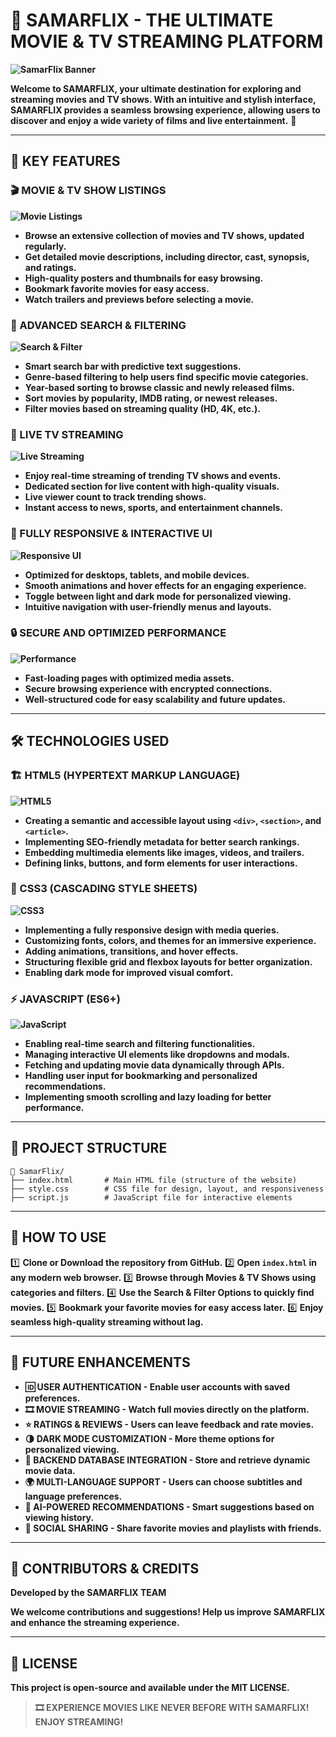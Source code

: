 # **🎥 SAMARFLIX - THE ULTIMATE MOVIE & TV STREAMING PLATFORM**

**![SamarFlix Banner](https://i.postimg.cc/Y9SMdz0P/John-Wick-3.jpg)**

**Welcome to SAMARFLIX, your ultimate destination for exploring and streaming movies and TV shows. With an intuitive and stylish interface, SAMARFLIX provides a seamless browsing experience, allowing users to discover and enjoy a wide variety of films and live entertainment.** 🍿

---

## **🌟 KEY FEATURES**

### **🎬 MOVIE & TV SHOW LISTINGS**
**![Movie Listings](https://i.postimg.cc/C5mrM9gh/red-notice.jpg)**
- **Browse an extensive collection of movies and TV shows, updated regularly.**
- **Get detailed movie descriptions, including director, cast, synopsis, and ratings.**
- **High-quality posters and thumbnails for easy browsing.**
- **Bookmark favorite movies for easy access.**
- **Watch trailers and previews before selecting a movie.**

### **🔎 ADVANCED SEARCH & FILTERING**
**![Search & Filter](https://i.postimg.cc/L6r638wM/casino-royale.jpg)**
- **Smart search bar with predictive text suggestions.**
- **Genre-based filtering to help users find specific movie categories.**
- **Year-based sorting to browse classic and newly released films.**
- **Sort movies by popularity, IMDB rating, or newest releases.**
- **Filter movies based on streaming quality (HD, 4K, etc.).**

### **📡 LIVE TV STREAMING**
**![Live Streaming](https://i.postimg.cc/PrY8CrdP/got.jpg)**
- **Enjoy real-time streaming of trending TV shows and events.**
- **Dedicated section for live content with high-quality visuals.**
- **Live viewer count to track trending shows.**
- **Instant access to news, sports, and entertainment channels.**

### **📱 FULLY RESPONSIVE & INTERACTIVE UI**
**![Responsive UI](https://i.postimg.cc/VkgsQW5z/saving-private-ryan.jpg)**
- **Optimized for desktops, tablets, and mobile devices.**
- **Smooth animations and hover effects for an engaging experience.**
- **Toggle between light and dark mode for personalized viewing.**
- **Intuitive navigation with user-friendly menus and layouts.**

### **🔒 SECURE AND OPTIMIZED PERFORMANCE**
**![Performance](https://i.postimg.cc/y8LKr6rd/gladiator.jpg)**
- **Fast-loading pages with optimized media assets.**
- **Secure browsing experience with encrypted connections.**
- **Well-structured code for easy scalability and future updates.**

---

## **🛠️ TECHNOLOGIES USED**

### **🏗️ HTML5 (HYPERTEXT MARKUP LANGUAGE)**
**![HTML5](https://i.postimg.cc/hjjBqk6r/panther.jpg)**
- **Creating a semantic and accessible layout using `<div>`, `<section>`, and `<article>`.**
- **Implementing SEO-friendly metadata for better search rankings.**
- **Embedding multimedia elements like images, videos, and trailers.**
- **Defining links, buttons, and form elements for user interactions.**

### **🎨 CSS3 (CASCADING STYLE SHEETS)**
**![CSS3](https://i.postimg.cc/Kv3HBGtL/matrix.jpg)**
- **Implementing a fully responsive design with media queries.**
- **Customizing fonts, colors, and themes for an immersive experience.**
- **Adding animations, transitions, and hover effects.**
- **Structuring flexible grid and flexbox layouts for better organization.**
- **Enabling dark mode for improved visual comfort.**

### **⚡ JAVASCRIPT (ES6+)**
**![JavaScript](https://i.postimg.cc/QtyrN6rr/venom.jpg)**
- **Enabling real-time search and filtering functionalities.**
- **Managing interactive UI elements like dropdowns and modals.**
- **Fetching and updating movie data dynamically through APIs.**
- **Handling user input for bookmarking and personalized recommendations.**
- **Implementing smooth scrolling and lazy loading for better performance.**

---

## **📂 PROJECT STRUCTURE**

```
📁 SamarFlix/
├── index.html       # Main HTML file (structure of the website)
├── style.css        # CSS file for design, layout, and responsiveness
├── script.js        # JavaScript file for interactive elements
```

---

## **🚀 HOW TO USE**

1️⃣ **Clone or Download the repository from GitHub.**
2️⃣ **Open `index.html` in any modern web browser.**
3️⃣ **Browse through Movies & TV Shows using categories and filters.**
4️⃣ **Use the Search & Filter Options to quickly find movies.**
5️⃣ **Bookmark your favorite movies for easy access later.**
6️⃣ **Enjoy seamless high-quality streaming without lag.**

---

## **🔮 FUTURE ENHANCEMENTS**

- **🆔 USER AUTHENTICATION - Enable user accounts with saved preferences.**
- **🎞️ MOVIE STREAMING - Watch full movies directly on the platform.**
- **⭐ RATINGS & REVIEWS - Users can leave feedback and rate movies.**
- **🌗 DARK MODE CUSTOMIZATION - More theme options for personalized viewing.**
- **💾 BACKEND DATABASE INTEGRATION - Store and retrieve dynamic movie data.**
- **🌍 MULTI-LANGUAGE SUPPORT - Users can choose subtitles and language preferences.**
- **🧠 AI-POWERED RECOMMENDATIONS - Smart suggestions based on viewing history.**
- **📢 SOCIAL SHARING - Share favorite movies and playlists with friends.**

---

## **👥 CONTRIBUTORS & CREDITS**

**Developed by the SAMARFLIX TEAM**

**We welcome contributions and suggestions! Help us improve SAMARFLIX and enhance the streaming experience.**

---

## **📜 LICENSE**

**This project is open-source and available under the MIT LICENSE.**

> **🎞️ EXPERIENCE MOVIES LIKE NEVER BEFORE WITH SAMARFLIX! ENJOY STREAMING!**

